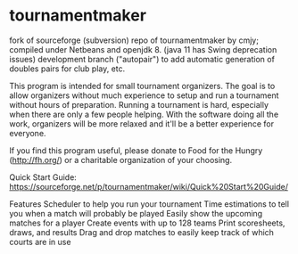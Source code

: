 # tournamentmaker

fork of sourceforge (subversion) repo of tournamentmaker by cmjy;  compiled under Netbeans and openjdk 8. (java 11 has Swing deprecation issues)
development branch ("autopair") to add automatic generation of doubles pairs for club play, etc.

This program is intended for small tournament organizers. The goal is to allow organizers without much experience to setup and run a tournament without hours of preparation. Running a tournament is hard, especially when there are only a few people helping. With the software doing all the work, organizers will be more relaxed and it'll be a better experience for everyone.

If you find this program useful, please donate to Food for the Hungry (http://fh.org/) or a charitable organization of your choosing.

Quick Start Guide: https://sourceforge.net/p/tournamentmaker/wiki/Quick%20Start%20Guide/

Features
Scheduler to help you run your tournament
Time estimations to tell you when a match will probably be played
Easily show the upcoming matches for a player
Create events with up to 128 teams
Print scoresheets, draws, and results
Drag and drop matches to easily keep track of which courts are in use
